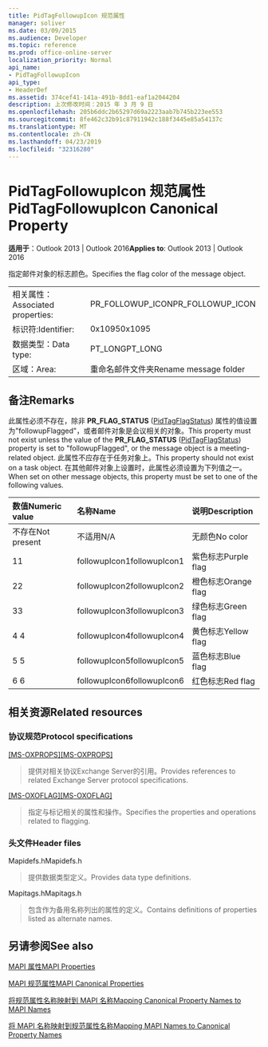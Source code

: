 ```yaml
---
title: PidTagFollowupIcon 规范属性
manager: soliver
ms.date: 03/09/2015
ms.audience: Developer
ms.topic: reference
ms.prod: office-online-server
localization_priority: Normal
api_name:
- PidTagFollowupIcon
api_type:
- HeaderDef
ms.assetid: 374cef41-141a-491b-8dd1-eaf1a2044204
description: 上次修改时间：2015 年 3 月 9 日
ms.openlocfilehash: 205b6ddc2b65297d69a2223aab7b745b223ee553
ms.sourcegitcommit: 8fe462c32b91c87911942c188f3445e85a54137c
ms.translationtype: MT
ms.contentlocale: zh-CN
ms.lasthandoff: 04/23/2019
ms.locfileid: "32316280"
---
```

# <a name="pidtagfollowupicon-canonical-property"></a><span data-ttu-id="327b0-103">PidTagFollowupIcon 规范属性</span><span class="sxs-lookup"><span data-stu-id="327b0-103">PidTagFollowupIcon Canonical Property</span></span>

  
  
<span data-ttu-id="327b0-104">**适用于**：Outlook 2013 | Outlook 2016</span><span class="sxs-lookup"><span data-stu-id="327b0-104">**Applies to**: Outlook 2013 | Outlook 2016</span></span> 
  
<span data-ttu-id="327b0-105">指定邮件对象的标志颜色。</span><span class="sxs-lookup"><span data-stu-id="327b0-105">Specifies the flag color of the message object.</span></span>
  
|||
|:-----|:-----|
|<span data-ttu-id="327b0-106">相关属性：</span><span class="sxs-lookup"><span data-stu-id="327b0-106">Associated properties:</span></span>  <br/> |<span data-ttu-id="327b0-107">PR_FOLLOWUP_ICON</span><span class="sxs-lookup"><span data-stu-id="327b0-107">PR_FOLLOWUP_ICON</span></span>  <br/> |
|<span data-ttu-id="327b0-108">标识符:</span><span class="sxs-lookup"><span data-stu-id="327b0-108">Identifier:</span></span>  <br/> |<span data-ttu-id="327b0-109">0x1095</span><span class="sxs-lookup"><span data-stu-id="327b0-109">0x1095</span></span>  <br/> |
|<span data-ttu-id="327b0-110">数据类型：</span><span class="sxs-lookup"><span data-stu-id="327b0-110">Data type:</span></span>  <br/> |<span data-ttu-id="327b0-111">PT_LONG</span><span class="sxs-lookup"><span data-stu-id="327b0-111">PT_LONG</span></span>  <br/> |
|<span data-ttu-id="327b0-112">区域：</span><span class="sxs-lookup"><span data-stu-id="327b0-112">Area:</span></span>  <br/> |<span data-ttu-id="327b0-113">重命名邮件文件夹</span><span class="sxs-lookup"><span data-stu-id="327b0-113">Rename message folder</span></span>  <br/> |
   
## <a name="remarks"></a><span data-ttu-id="327b0-114">备注</span><span class="sxs-lookup"><span data-stu-id="327b0-114">Remarks</span></span>

<span data-ttu-id="327b0-115">此属性必须不存在，除非 **PR_FLAG_STATUS** ([PidTagFlagStatus](pidtagflagstatus-canonical-property.md)) 属性的值设置为"followupFlagged"，或者邮件对象是会议相关的对象。</span><span class="sxs-lookup"><span data-stu-id="327b0-115">This property must not exist unless the value of the **PR_FLAG_STATUS** ([PidTagFlagStatus](pidtagflagstatus-canonical-property.md)) property is set to "followupFlagged", or the message object is a meeting-related object.</span></span> <span data-ttu-id="327b0-116">此属性不应存在于任务对象上。</span><span class="sxs-lookup"><span data-stu-id="327b0-116">This property should not exist on a task object.</span></span> <span data-ttu-id="327b0-117">在其他邮件对象上设置时，此属性必须设置为下列值之一。</span><span class="sxs-lookup"><span data-stu-id="327b0-117">When set on other message objects, this property must be set to one of the following values.</span></span>
  
|<span data-ttu-id="327b0-118">**数值**</span><span class="sxs-lookup"><span data-stu-id="327b0-118">**Numeric value**</span></span>|<span data-ttu-id="327b0-119">**名称**</span><span class="sxs-lookup"><span data-stu-id="327b0-119">**Name**</span></span>|<span data-ttu-id="327b0-120">**说明**</span><span class="sxs-lookup"><span data-stu-id="327b0-120">**Description**</span></span>|
|:-----|:-----|:-----|
|<span data-ttu-id="327b0-121">不存在</span><span class="sxs-lookup"><span data-stu-id="327b0-121">Not present</span></span>  <br/> |<span data-ttu-id="327b0-122">不适用</span><span class="sxs-lookup"><span data-stu-id="327b0-122">N/A</span></span>  <br/> |<span data-ttu-id="327b0-123">无颜色</span><span class="sxs-lookup"><span data-stu-id="327b0-123">No color</span></span>  <br/> |
|<span data-ttu-id="327b0-124">1</span><span class="sxs-lookup"><span data-stu-id="327b0-124">1</span></span>  <br/> |<span data-ttu-id="327b0-125">followupIcon1</span><span class="sxs-lookup"><span data-stu-id="327b0-125">followupIcon1</span></span>  <br/> |<span data-ttu-id="327b0-126">紫色标志</span><span class="sxs-lookup"><span data-stu-id="327b0-126">Purple flag</span></span>  <br/> |
|<span data-ttu-id="327b0-127">2</span><span class="sxs-lookup"><span data-stu-id="327b0-127">2</span></span>  <br/> |<span data-ttu-id="327b0-128">followupIcon2</span><span class="sxs-lookup"><span data-stu-id="327b0-128">followupIcon2</span></span>  <br/> |<span data-ttu-id="327b0-129">橙色标志</span><span class="sxs-lookup"><span data-stu-id="327b0-129">Orange flag</span></span>  <br/> |
|<span data-ttu-id="327b0-130">3</span><span class="sxs-lookup"><span data-stu-id="327b0-130">3</span></span>  <br/> |<span data-ttu-id="327b0-131">followupIcon3</span><span class="sxs-lookup"><span data-stu-id="327b0-131">followupIcon3</span></span>  <br/> |<span data-ttu-id="327b0-132">绿色标志</span><span class="sxs-lookup"><span data-stu-id="327b0-132">Green flag</span></span>  <br/> |
|<span data-ttu-id="327b0-133">4 </span><span class="sxs-lookup"><span data-stu-id="327b0-133">4</span></span>  <br/> |<span data-ttu-id="327b0-134">followupIcon4</span><span class="sxs-lookup"><span data-stu-id="327b0-134">followupIcon4</span></span>  <br/> |<span data-ttu-id="327b0-135">黄色标志</span><span class="sxs-lookup"><span data-stu-id="327b0-135">Yellow flag</span></span>  <br/> |
|<span data-ttu-id="327b0-136">5 </span><span class="sxs-lookup"><span data-stu-id="327b0-136">5</span></span>  <br/> |<span data-ttu-id="327b0-137">followupIcon5</span><span class="sxs-lookup"><span data-stu-id="327b0-137">followupIcon5</span></span>  <br/> |<span data-ttu-id="327b0-138">蓝色标志</span><span class="sxs-lookup"><span data-stu-id="327b0-138">Blue flag</span></span>  <br/> |
|<span data-ttu-id="327b0-139">6 </span><span class="sxs-lookup"><span data-stu-id="327b0-139">6</span></span>  <br/> |<span data-ttu-id="327b0-140">followupIcon6</span><span class="sxs-lookup"><span data-stu-id="327b0-140">followupIcon6</span></span>  <br/> |<span data-ttu-id="327b0-141">红色标志</span><span class="sxs-lookup"><span data-stu-id="327b0-141">Red flag</span></span>  <br/> |
   
## <a name="related-resources"></a><span data-ttu-id="327b0-142">相关资源</span><span class="sxs-lookup"><span data-stu-id="327b0-142">Related resources</span></span>

### <a name="protocol-specifications"></a><span data-ttu-id="327b0-143">协议规范</span><span class="sxs-lookup"><span data-stu-id="327b0-143">Protocol specifications</span></span>

<span data-ttu-id="327b0-144">[[MS-OXPROPS]](https://msdn.microsoft.com/library/f6ab1613-aefe-447d-a49c-18217230b148%28Office.15%29.aspx)</span><span class="sxs-lookup"><span data-stu-id="327b0-144">[[MS-OXPROPS]](https://msdn.microsoft.com/library/f6ab1613-aefe-447d-a49c-18217230b148%28Office.15%29.aspx)</span></span>
  
> <span data-ttu-id="327b0-145">提供对相关协议Exchange Server的引用。</span><span class="sxs-lookup"><span data-stu-id="327b0-145">Provides references to related Exchange Server protocol specifications.</span></span>
    
<span data-ttu-id="327b0-146">[[MS-OXOFLAG]](https://msdn.microsoft.com/library/f1e50be4-ed30-4c2a-b5cb-8ff3aaaf9b91%28Office.15%29.aspx)</span><span class="sxs-lookup"><span data-stu-id="327b0-146">[[MS-OXOFLAG]](https://msdn.microsoft.com/library/f1e50be4-ed30-4c2a-b5cb-8ff3aaaf9b91%28Office.15%29.aspx)</span></span>
  
> <span data-ttu-id="327b0-147">指定与标记相关的属性和操作。</span><span class="sxs-lookup"><span data-stu-id="327b0-147">Specifies the properties and operations related to flagging.</span></span>
    
### <a name="header-files"></a><span data-ttu-id="327b0-148">头文件</span><span class="sxs-lookup"><span data-stu-id="327b0-148">Header files</span></span>

<span data-ttu-id="327b0-149">Mapidefs.h</span><span class="sxs-lookup"><span data-stu-id="327b0-149">Mapidefs.h</span></span>
  
> <span data-ttu-id="327b0-150">提供数据类型定义。</span><span class="sxs-lookup"><span data-stu-id="327b0-150">Provides data type definitions.</span></span>
    
<span data-ttu-id="327b0-151">Mapitags.h</span><span class="sxs-lookup"><span data-stu-id="327b0-151">Mapitags.h</span></span>
  
> <span data-ttu-id="327b0-152">包含作为备用名称列出的属性的定义。</span><span class="sxs-lookup"><span data-stu-id="327b0-152">Contains definitions of properties listed as alternate names.</span></span>
    
## <a name="see-also"></a><span data-ttu-id="327b0-153">另请参阅</span><span class="sxs-lookup"><span data-stu-id="327b0-153">See also</span></span>



[<span data-ttu-id="327b0-154">MAPI 属性</span><span class="sxs-lookup"><span data-stu-id="327b0-154">MAPI Properties</span></span>](mapi-properties.md)
  
[<span data-ttu-id="327b0-155">MAPI 规范属性</span><span class="sxs-lookup"><span data-stu-id="327b0-155">MAPI Canonical Properties</span></span>](mapi-canonical-properties.md)
  
[<span data-ttu-id="327b0-156">将规范属性名称映射到 MAPI 名称</span><span class="sxs-lookup"><span data-stu-id="327b0-156">Mapping Canonical Property Names to MAPI Names</span></span>](mapping-canonical-property-names-to-mapi-names.md)
  
[<span data-ttu-id="327b0-157">将 MAPI 名称映射到规范属性名称</span><span class="sxs-lookup"><span data-stu-id="327b0-157">Mapping MAPI Names to Canonical Property Names</span></span>](mapping-mapi-names-to-canonical-property-names.md)

